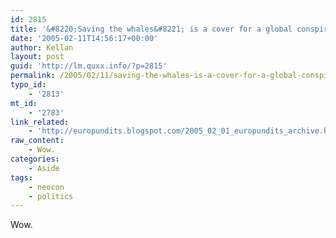 ```yaml
---
id: 2815
title: '&#8220;Saving the whales&#8221; is a cover for a global conspiracy of embittered ex-Trots plotting the downfall of the US?'
date: '2005-02-11T14:56:17+00:00'
author: Kellan
layout: post
guid: 'http://lm.quxx.info/?p=2815'
permalink: /2005/02/11/saving-the-whales-is-a-cover-for-a-global-conspiracy-of-embittered-ex-trots-plotting-the-downfall-of-the-us/
typo_id:
    - '2813'
mt_id:
    - '2783'
link_related:
    - 'http://europundits.blogspot.com/2005_02_01_europundits_archive.html#110785636767899582'
raw_content:
    - Wow.
categories:
    - Aside
tags:
    - neocon
    - politics
---
```


Wow.
